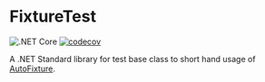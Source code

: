 # FixtureTest
![.NET Core](https://github.com/JereStay/FixtureTest/workflows/.NET%20Core/badge.svg) [![codecov](https://codecov.io/gh/JereStay/FixtureTest/branch/master/graph/badge.svg?token=LKC9VDISRM)](https://codecov.io/gh/JereStay/FixtureTest)

A .NET Standard library for test base class to short hand usage of [AutoFixture](https://github.com/AutoFixture/AutoFixture).